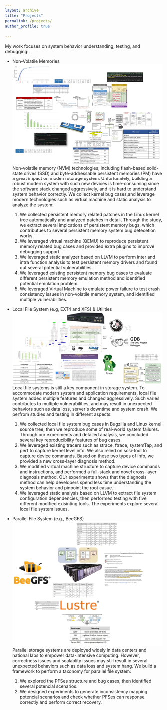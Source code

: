 ```yaml
---
layout: archive
title: "Projects"
permalink: /projects/
author_profile: true

---
```


My work focuses on system behavior understanding, testing, and debugging:

* Non-Volatile Memories
![Non-Volatile Memories](/images/nvm.jpg)
    Non-volatile memory (NVM) technologies, including flash-based solid-state drives (SSD) and byte-addressable persistent memories (PM) have a great impact on modern       storage system. Unfortunately, building a robust modern system with such new devices is time-consuming since the software stack changed aggressively, and it is hard   to understand system behavior correctly. We collect kernel bug cases,and leverage modern technologies such as virtual machine and static analysis to analyze the system:
    1. We collected persistent memory related patches in the Linux kernel tree automatically and analyzed patches in detail, Through the study, we extract several implcations of persistent memory bugs, which contributues to several persistent memory system bug detecetion works.
    2. We leveraged virtual machine (QEMU) to reproduce persistent memory related bug cases and provided extra plugins to improve debugging support.
    3. We leveraged static analyzer based on LLVM to perform inter and intra function analysis to test persistent memory drivers and found out several potential vulnerabilities.
    4. We leveraged existing persistent memory bug cases to evaluate different persistent memory emulation method and identified potential emulation problem.
    5. We leveraged Virtual Machine to emulate power failure to test crash consistency issues in non-volatile memory system, and identified multiple vulnerabilities.

* Local File System (e.g, EXT4 and XFS) & Utilities
![Local File System](/images/local.jpg)
    Local file systems is still a key component in storage system. To accommodate modern system and application requirements, local file system added multiple features  and changed aggressively. Such varies contributes to multiple vulnerabilities, and may result in unexpected behaviors such as data loss, server's downtime and system crash. We perfrom studies and testing in different aspects:
   1. We collected local file system bug cases in Bugzilla and Linux kernel source tree, then we reproduce some of real-world system failures. Through our experiments and detailed analysis, we concluded several key reproducibility features of bug cases.
   2. We leveraged existing tracers such as strace, ftrace, systemTap, and perf to capture kernel level info. We also relied on scsi-tool to capture device commands. Based on these two types of info, we provided a new cross-layer diagnosis method.
   3. We modified virtual machine structure to capture device commands and instructions, and performed a full-stack and novel cross-layer diagnosis method. OUr experiments shows that the diagnosis method can help developers spend less time understanding the system behavior and pinpoint the root casue.
   4. We leveraged static analysis based on LLVM to extract file system configuration dependencies, then performed testing with five different modified exisinting tools. The experiments explore several local file system issues.

* Parallel File System (e.g., BeeGFS)
![Parallel File System](/images/pfs.jpg)
    Parallel storage systems are deployed widely in data centers and national labs to empower data-intensive computing. However, correctness issues and scalablity issues may still result in several unexpected behaviors such as data loss and system hang. We build a framework to perform a taxonomy for parallel file system:
    1. We explored the PFSes structure and bug cases, then identified several potencial scenarios.
    2. We designed experiments to generate inconsistency mapping potencial scenarios and check whether PFSes can response correctly and perform correct recovery.
   


